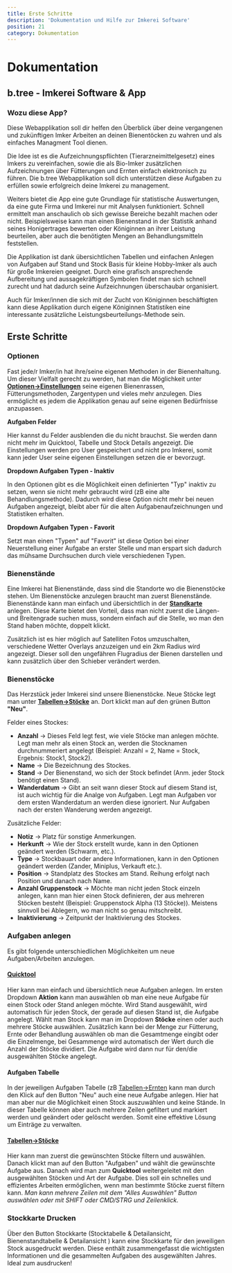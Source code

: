 ```yaml
---
title: Erste Schritte
description: 'Dokumentation und Hilfe zur Imkerei Software'
position: 21
category: Dokumentation
---
```

# Dokumentation

## b.tree - Imkerei Software & App

### Wozu diese App?

Diese Webapplikation soll dir helfen den Überblick über deine vergangenen und zukünftigen Imker Arbeiten an deinen Bienentöcken zu wahren und als einfaches Managment Tool dienen.

Die Idee ist es die Aufzeichnungspflichten (Tierarzneimittelgesetz) eines Imkers zu vereinfachen, sowie die als Bio-Imker zusätzlichen Aufzeichnungen über Fütterungen und Ernten einfach elektronisch zu führen. Die b.tree Webapplikation soll dich unterstützen diese Aufgaben zu erfüllen sowie erfolgreich deine Imkerei zu management.

Weiters bietet die App eine gute Grundlage für statistische Auswertungen, da eine gute Firma und Imkerei nur mit Analysen funktioniert. Schnell ermittelt man anschaulich ob sich gewisse Bereiche bezahlt machen oder nicht. Beispielsweise kann man einen Bienenstand in der Statistik anhand seines Honigertrages bewerten oder Königinnen an ihrer Leistung beurteilen, aber auch die benötigten Mengen an Behandlungsmitteln feststellen.

Die Applikation ist dank übersichtlichen Tabellen und einfachen Anlegen von Aufgaben auf Stand und Stock Basis für kleine Hobby-Imker als auch für große Imkereien geeignet. Durch eine grafisch ansprechende Aufbereitung und aussagekräftigen Symbolen findet man sich schnell zurecht und hat dadurch seine Aufzeichnungen überschaubar organisiert.

Auch für Imker/innen die sich mit der Zucht von Königinnen beschäftigten kann diese Applikation durch eigene Königinnen Statistiken eine interessante zusätzliche Leistungsbeurteilungs-Methode sein.

## Erste Schritte

### Optionen

Fast jede/r Imker/in hat ihre/seine eigenen Methoden in der Bienenhaltung. Um dieser Vielfalt gerecht zu werden, hat man die Möglichkeit unter **[Optionen->Einstellungen](https://www.btree.at/app/settings/#tab_options)** seine eigenen Bienenrassen, Fütterungsmethoden, Zargentypen und vieles mehr anzulegen. Dies ermöglicht es jedem die Applikation genau auf seine eigenen Bedürfnisse anzupassen.

**Aufgaben Felder**

Hier kannst du Felder ausblenden die du nicht brauchst. Sie werden dann nicht mehr im Quicktool, Tabelle und Stock Details angezeigt. Die Einstellungen werden pro User gespeichert und nicht pro Imkerei, somit kann jeder User seine eigenen Einstellungen setzen die er bevorzugt.

**Dropdown Aufgaben Typen - Inaktiv**

In den Optionen gibt es die Möglichkeit einen definierten "Typ" inaktiv zu setzen, wenn sie nicht mehr gebraucht wird (zB eine alte Behandlungsmethode). Dadurch wird diese Option nicht mehr bei neuen Aufgaben angezeigt, bleibt aber für die alten Aufgabenaufzeichnungen und Statistiken erhalten.

**Dropdown Aufgaben Typen - Favorit**

Setzt man einen "Typen" auf "Favorit" ist diese Option bei einer Neuerstellung einer Aufgabe an erster Stelle und man erspart sich dadurch das mühsame Durchsuchen durch viele verschiedenen Typen.

### Bienenstände

Eine Imkerei hat Bienenstände, dass sind die Standorte wo die Bienenstöcke stehen. Um Bienenstöcke anzulegen braucht man zuerst Bienenstände. Bienenstände kann man einfach und übersichtlich in der **[Standkarte](https://www.btree.at/app/map/)** anlegen. Diese Karte bietet den Vorteil, dass man nicht zuerst die Längen- und Breitengrade suchen muss, sondern einfach auf die Stelle, wo man den Stand haben möchte, doppelt klickt.

Zusätzlich ist es hier möglich auf Satelliten Fotos umzuschalten, verschiedene Wetter Overlays anzuzeigen und ein 2km Radius wird angezeigt. Dieser soll den ungefähren Flugradius der Bienen darstellen und kann zusätzlich über den Schieber verändert werden.

### Bienenstöcke

Das Herzstück jeder Imkerei sind unsere Bienenstöcke. Neue Stöcke legt man unter **[Tabellen->Stöcke](https://www.btree.at/app/table/hive/)** an. Dort klickt man auf den grünen Button **"Neu"**.

Felder eines Stockes:

* **Anzahl** -> Dieses Feld legt fest, wie viele Stöcke man anlegen möchte. Legt man mehr als einen Stock an, werden die Stocknamen durchnummeriert angelegt (Beispiel: Anzahl = 2, Name = Stock, Ergebnis: Stock1, Stock2).
* **Name** -> Die Bezeichnung des Stockes.
* **Stand** -> Der Bienenstand, wo sich der Stock befindet (Anm. jeder Stock benötigt einen Stand).
* **Wanderdatum** -> Gibt an seit wann dieser Stock auf diesem Stand ist, ist auch wichtig für die Analge von Aufgaben. Legt man Aufgaben vor dem ersten Wanderdatum an werden diese ignoriert. Nur Aufgaben nach der ersten Wanderung werden angezeigt.

Zusätzliche Felder:

* **Notiz** -> Platz für sonstige Anmerkungen.
* **Herkunft** -> Wie der Stock erstellt wurde, kann in den Optionen geändert werden (Schwarm, etc.).
* **Type** -> Stockbauart oder andere Informationen, kann in den Optionen geändert werden (Zander, Miniplus, Verkauft etc.).
* **Position** -> Standplatz des Stockes am Stand. Reihung erfolgt nach Position und danach nach Name.
* **Anzahl Gruppenstock** -> Möchte man nicht jeden Stock einzeln anlegen, kann man hier einen Stock definieren, der aus mehreren Stöcken besteht (Beispiel: Gruppenstock Alpha (13 Stöcke)). Meistens sinnvoll bei Ablegern, wo man nicht so genau mitschreibt.
* **Inaktivierung** -> Zeitpunkt der Inaktivierung des Stockes.

### Aufgaben anlegen

Es gibt folgende unterschiedlichen Möglichkeiten um neue Aufgaben/Arbeiten anzulegen.

#### **[Quicktool](https://www.btree.at/app/quicktool/create/hive/checkup)**

Hier kann man einfach und übersichtlich neue Aufgaben anlegen. Im ersten Dropdown **Aktion** kann man auswählen ob man eine neue Aufgabe für einen Stock oder Stand anlegen möchte. Wird Stand ausgewählt, wird automatisch für jeden Stock, der gerade auf diesen Stand ist, die Aufgabe angelegt. Wählt man Stock kann man im Dropdown **Stöcke** einen oder auch mehrere Stöcke auswählen. Zusätzlich kann bei der Menge zur Fütterung, Ernte oder Behandlung auswählen ob man die Gesamtmenge eingibt oder die Einzelmenge, bei Gesammenge wird automatisch der Wert durch die Anzahl der Stöcke dividiert. Die Aufgabe wird dann nur für den/die ausgewählten Stöcke angelegt.

#### **Aufgaben Tabelle**

In der jeweiligen Aufgaben Tabelle (zB [Tabellen->Ernten](https://www.btree.at/app/table/harvest/) kann man durch den Klick auf den Button "Neu" auch eine neue Aufgabe anlegen. Hier hat man aber nur die Möglichkeit einen Stock auszuwählen und keine Stände. In dieser Tabelle können aber auch mehrere Zeilen gefiltert und markiert werden und geändert oder gelöscht werden. Somit eine effektive Lösung um Einträge zu verwalten.

#### **[Tabellen->Stöcke](https://www.btree.at/app/table/hive/#tab_tables)**

Hier kann man zuerst die gewünschten Stöcke filtern und auswählen. Danach klickt man auf den Button "Aufgaben" und wählt die gewünschte Aufgabe aus. Danach wird man zum **Quicktool** weitergeleitet mit den ausgewählten Stöcken und Art der Aufgabe. Dies soll ein schnelles und effizientes Arbeiten ermöglichen, wenn man bestimmte Stöcke zuerst filtern kann.
*Man kann mehrere Zeilen mit dem "Alles Auswählen" Button auswählen oder mit SHIFT oder CMD/STRG und Zeilenklick.*

### **Stockkarte Drucken**

Über den Button Stockkarte (Stocktabelle & Detailansicht, Bienenstandtabelle & Detailansicht ) kann eine Stockkarte für den jeweiligen Stock ausgedruckt werden. Diese enthält zusammengefasst die wichtigsten Informationen und die gesammelten Aufgaben des ausgewählten Jahres. Ideal zum ausdrucken!
